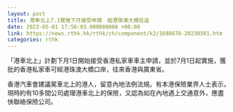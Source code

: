 ```yaml
---
layout: post
title: 港車北上7.1實施下月接受申請　經港珠澳大橋往返
date: 2023-05-01 17:56:03.000000000 +08:00
link: https://news.rthk.hk/rthk/ch/component/k2/1698678-20230501.htm
categories: rthk
---
```


「港車北上」計劃下月1日開始接受香港私家車車主申請，並於7月1日起實施，獲批的香港私家車可經港珠澳大橋口岸，往來香港與廣東省。

香港汽車會建議駕車北上的港人，留意內地法例法規。有本港保險業界人士表示，現時約有10多間公司處理港車北上的保險，又認為如在內地遇上交通意外，應盡快聯絡保險公司。
